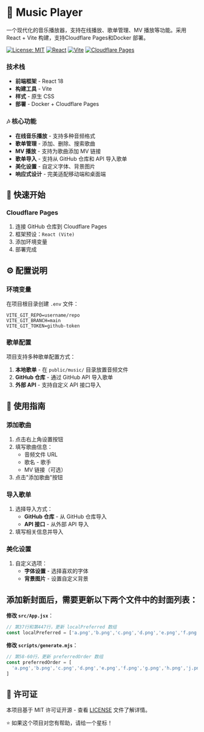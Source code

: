# 🎵 Music Player

一个现代化的音乐播放器，支持在线播放、歌单管理、MV 播放等功能。采用 React + Vite 构建，支持Cloudflare Pages和Docker 部署。

[![License: MIT](https://img.shields.io/badge/License-MIT-yellow.svg)](https://opensource.org/licenses/MIT)
[![React](https://img.shields.io/badge/React-18.3.1-blue.svg)](https://reactjs.org/)
[![Vite](https://img.shields.io/badge/Vite-5.4.8-646CFF.svg)](https://vitejs.dev/)
[![Cloudflare Pages](https://img.shields.io/badge/Cloudflare-Pages-F38020.svg)](https://pages.cloudflare.com/)

### 技术栈

- **前端框架** - React 18
- **构建工具** - Vite
- **样式** - 原生 CSS
- **部署** - Docker + Cloudflare Pages


### 🎶 核心功能
- **在线音乐播放** - 支持多种音频格式
- **歌单管理** - 添加、删除、搜索歌曲
- **MV 播放** - 支持为歌曲添加 MV 链接
- **歌单导入** - 支持从 GitHub 仓库和 API 导入歌单
- **美化设置** - 自定义字体、背景图片
- **响应式设计** - 完美适配移动端和桌面端

## 🚀 快速开始

### Cloudflare Pages

1. 连接 GitHub 仓库到 Cloudflare Pages
2. 框架预设：`React (Vite)`
3. 添加环境变量
4. 部署完成

## ⚙️ 配置说明

### 环境变量

在项目根目录创建 `.env` 文件：

```env
VITE_GIT_REPO=username/repo
VITE_GIT_BRANCH=main
VITE_GIT_TOKEN=github-token
```

### 歌单配置

项目支持多种歌单配置方式：

1. **本地歌单** - 在 `public/music/` 目录放置音频文件
2. **GitHub 仓库** - 通过 GitHub API 导入歌单
3. **外部 API** - 支持自定义 API 接口导入

## 🎵 使用指南

### 添加歌曲

1. 点击右上角设置按钮
2. 填写歌曲信息：
   - 音频文件 URL
   - 歌名 - 歌手
   - MV 链接（可选）
3. 点击"添加歌曲"按钮

### 导入歌单

1. 选择导入方式：
   - **GitHub 仓库** - 从 GitHub 仓库导入
   - **API 接口** - 从外部 API 导入
2. 填写相关信息并导入

### 美化设置

1. 自定义选项：
   - **字体设置** - 选择喜欢的字体
   - **背景图片** - 设置自定义背景

## 添加新封面后，需要更新以下两个文件中的封面列表：

   **修改 `src/App.jsx`**：
   ```javascript
   // 第37行和第447行，更新 localPreferred 数组
   const localPreferred = ['a.png','b.png','c.png','d.png','e.png','f.png','g.png','h.png','j.png','k.png','l.png','m.png','n.png','o.png','p.png','q.png','r.png','s.png','t.png','u.png','v.png','w.png','x.png','y.png','z.png']
   ```

   **修改 `scripts/generate.mjs`**：
   ```javascript
   // 第58-60行，更新 preferredOrder 数组
   const preferredOrder = [
     'a.png','b.png','c.png','d.png','e.png','f.png','g.png','h.png','j.png','k.png','l.png','m.png','n.png','o.png','p.png','q.png','r.png','s.png','t.png','u.png','v.png','w.png','x.png','y.png','z.png'
   ]
   ```

## 📄 许可证

本项目基于 MIT 许可证开源 - 查看 [LICENSE](LICENSE) 文件了解详情。


⭐ 如果这个项目对您有帮助，请给一个星标！
